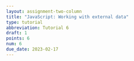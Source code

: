 ```yaml
---
layout: assignment-two-column
title: "JavaScript: Working with external data"
type: tutorial
abbreviation: Tutorial 6
draft: 1
points: 6
num: 6
due_date: 2023-02-17
---
```

